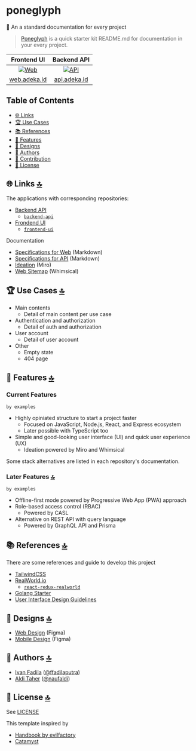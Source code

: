 # poneglyph
🥞 An a standard documentation for every project

> [Poneglyph](#) is a quick starter kit README.md for documentation in your every project.
> 

|                            Frontend UI                          |                              Backend API                             |
| :-----------------------------------------------------------------: | :--------------------------------------------------------------------: |
| [![Web](#)](#) | [![API](#)](#) |
| [web.adeka.id](#) |        [api.adeka.id](#)        |


## Table of Contents

- [🌐 Links](#-links-)
- [🏆 Use Cases](#-use-cases-)
- [📚 References](#-references-)
- [🧱 Features](#-features-)
- [🎨 Designs](#-designs-)
- [👤 Authors](#-authors-)
- [🤝 Contribution](#-contribution-)
- [📝 License](#license-)

## 🌐 Links [🔝](#table-of-contents)

The applications with corresponding repositories:

- [Backend API](#)
  - [`backend-api`](#)
- [Frondend UI](#)
  - [`frontend-ui`](#)

Documentation
- [Specifications for Web](specifications-web.md) (Markdown)
- [Specifications for API](specifications-api.md) (Markdown)
- [Ideation](#) (Miro)
- [Web Sitemap](#) (Whimsical)

## 🏆 Use Cases [🔝](#table-of-contents)

- Main contents
  - Detail of main content per use case
- Authentication and authorization
  - Detail of auth and authorization
- User account
  - Detail of user account
- Other
  - Empty state
  - 404 page

## 🧱 Features [🔝](#-features-)

### Current Features

```by examples```

- Highly opiniated structure to start a project faster
  - Focused on JavaScript, Node.js, React, and Express ecosystem
  - Later possible with TypeScript too
- Simple and good-looking user interface (UI) and quick user experience (UX)
  - Ideation powered by Miro and Whimsical

Some stack alternatives are listed in each repository's documentation.

### Later Features [🔝](#table-of-contents)

```by examples```

- Offline-first mode powered by Progressive Web App (PWA) approach
- Role-based access control (RBAC)
  - Powered by CASL
- Alternative on REST API with query language
  - Powered by GraphQL API and Prisma

## 📚 References [🔝](#-references-)

There are some references and guide to develop this project

- [TailwindCSS](https://tailwindcss.com/)
- [RealWorld.io](https://github.com/gothinkster/realworld)
  - [`react-redux-realworld`](https://github.com/gothinkster/react-redux-realworld-example-app)
- [Golang Starter](https://github.com/antoniomika/go-starter)
- [User Interface Design Guidelines](https://www.interaction-design.org/literature/article/user-interface-design-guidelines-10-rules-of-thumb)

## 🎨 Designs [🔝](#table-of-contents)

- [Web Design](https://ffadilaputra.space) (Figma)
- [Mobile Design](https://ffadilaputra.space) (Figma)

## 👤 Authors [🔝](#table-of-contents)

- [Ivan Fadila](https://ffadilaputra.space) ([@ffadilaputra](https://github.com/ffadilaputra))
- [Aldi Taher](https://naufaldi.xyz/) ([@naufaldi](https://github.com/naufaldi))

## 📝 License [🔝](#table-of-contents)

See [LICENSE](./LICENSE)

This template inspired by 

- [Handbook by evilfactory](https://github.com/evilfactorylabs/handbook)
- [Catamyst](github.com/catamyst/)


